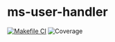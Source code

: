 # ms-user-handler

[![Makefile CI](https://github.com/will8ug/ms-user-handler/actions/workflows/makefile.yml/badge.svg)](https://github.com/will8ug/ms-user-handler/actions/workflows/makefile.yml)
![Coverage](https://will8ug.github.io/ms-user-handler/badges/badge-statements.svg)
